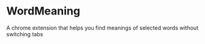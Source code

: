 WordMeaning
===========

A chrome extension that helps you find meanings of selected words without switching tabs

